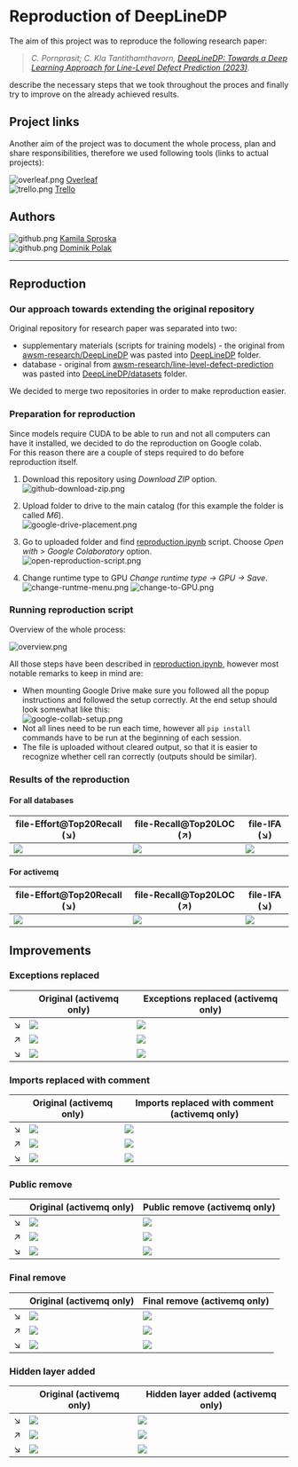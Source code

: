 # Reproduction of DeepLineDP
The aim of this project was to reproduce the following research paper:
> _C. Pornprasit; C. Kla Tantithamthavorn, [DeepLineDP: Towards a Deep Learning Approach for Line-Level Defect Prediction (2023)](https://ieeexplore.ieee.org/document/9689967)_.

describe the necessary steps that we took throughout the proces and finally try to improve on the already achieved results.

## Project links
Another aim of the project was to document the whole process, plan and share responsibilities, 
therefore we used following tools (links to actual projects):

![overleaf.png](readme-images/overleaf.png) [Overleaf](https://www.overleaf.com/project/6401cb6ce8e0e36a2d64e237) \
![trello.png](readme-images/trello.png) [Trello](https://trello.com/b/rlZQmIfa/pbr-zadania)

## Authors
![github.png](readme-images/github.png) [Kamila Sproska](https://github.com/ksproska)
<br>
![github.png](readme-images/github.png) [Dominik Polak](https://github.com/domppolak)

-------
## Reproduction
### Our approach towards extending the original repository
Original repository for research paper was separated into two:
- supplementary materials (scripts for training models) - 
the original from [awsm-research/DeepLineDP](https://github.com/awsm-research/DeepLineDP) 
was pasted into [DeepLineDP](/DeepLineDP) folder.
- database - original from [awsm-research/line-level-defect-prediction](https://github.com/awsm-research/line-level-defect-prediction)
was pasted into [DeepLineDP/datasets](/DeepLineDP/datasets) folder.

We decided to merge two repositories in order to make reproduction easier.

### Preparation for reproduction
Since models require CUDA to be able to run and not all computers can have it installed, we decided to do the reproduction on Google colab. \
For this reason there are a couple of steps required to do before reproduction itself.

1. Download this repository using _Download ZIP_ option. \
![github-download-zip.png](readme-images/github-download-zip.png)

2. Upload folder to drive to the main catalog (for this example the folder is called _M6_). \
![google-drive-placement.png](readme-images/google-drive-placement.png)

3. Go to uploaded folder and find [reproduction.ipynb](/reproduction.ipynb) script. 
Choose _Open with > Google Colaboratory_ option. \
![open-reproduction-script.png](readme-images/open-reproduction-script.png)

4. Change runtime type to GPU _Change runtime type -> GPU -> Save_. \
![change-runtme-menu.png](readme-images/change-runtme-menu.png)
![change-to-GPU.png](readme-images/change-to-GPU.png)

### Running reproduction script
Overview of the whole process: 

![overview.png](readme-images/overview.png)

All those steps have been described in [reproduction.ipynb](/reproduction.ipynb), however most notable remarks to keep in mind are:
- When mounting Google Drive make sure you followed all the popup instructions and followed the setup correctly. 
At the end setup should look somewhat like this: \
![google-collab-setup.png](readme-images/google-collab-setup.png)
- Not all lines need to be run each time, however all `pip install` commands have to be run at the beginning of each session.
- The file is uploaded without cleared output, so that it is easier to recognize whether cell ran correctly (outputs should be similar).

### Results of the reproduction
#### For all databases
| file-Effort@Top20Recall (↘)                                           | file-Recall@Top20LOC (↗)                                           | file-IFA (↘)                                           |
|-----------------------------------------------------------------------|--------------------------------------------------------------------|--------------------------------------------------------|
| ![](readme-images/original-all-databases/file-Effort@Top20Recall.png) | ![](readme-images/original-all-databases/file-Recall@Top20LOC.png) | ![](readme-images/original-all-databases/file-IFA.png) |

#### For activemq
| file-Effort@Top20Recall (↘)                                      | file-Recall@Top20LOC (↗)                                      | file-IFA (↘)                                      |
|------------------------------------------------------------------|---------------------------------------------------------------|---------------------------------------------------|
| ![](readme-images/original-activemq/file-Effort@Top20Recall.png) | ![](readme-images/original-activemq/file-Recall@Top20LOC.png) | ![](readme-images/original-activemq/file-IFA.png) |

## Improvements
### Exceptions replaced

|     | Original (activemq only)                                         | Exceptions replaced (activemq only)                                         |
|-----|------------------------------------------------------------------|-----------------------------------------------------------------------------|
| ↘   | ![](readme-images/original-activemq/file-Effort@Top20Recall.png) | ![](readme-images/exceptions-replaced-activemq/file-Effort@Top20Recall.png) |
| ↗   | ![](readme-images/original-activemq/file-Recall@Top20LOC.png)    | ![](readme-images/exceptions-replaced-activemq/file-Recall@Top20LOC.png)    |
| ↘   | ![](readme-images/original-activemq/file-IFA.png)                | ![](readme-images/exceptions-replaced-activemq/file-IFA.png)                |

### Imports replaced with comment

|     | Original (activemq only)                                         | Imports replaced with comment (activemq only)                               |
|-----|------------------------------------------------------------------|-----------------------------------------------------------------------------|
| ↘   | ![](readme-images/original-activemq/file-Effort@Top20Recall.png) | ![](readme-images/import-replaced_activemq/file-Effort@Top20Recall.png) |
| ↗   | ![](readme-images/original-activemq/file-Recall@Top20LOC.png)    | ![](readme-images/import-replaced_activemq/file-Recall@Top20LOC.png)    |
| ↘   | ![](readme-images/original-activemq/file-IFA.png)                | ![](readme-images/import-replaced_activemq/file-IFA.png)                |

### Public remove

|     | Original (activemq only)                                         | Public remove (activemq only)                                               |
|-----|------------------------------------------------------------------|-----------------------------------------------------------------------------|
| ↘   | ![](readme-images/original-activemq/file-Effort@Top20Recall.png) | ![](readme-images/public-replaced-activemq/file-Effort@Top20Recall.png) |
| ↗   | ![](readme-images/original-activemq/file-Recall@Top20LOC.png)    | ![](readme-images/public-replaced-activemq/file-Recall@Top20LOC.png)    |
| ↘   | ![](readme-images/original-activemq/file-IFA.png)                | ![](readme-images/public-replaced-activemq/file-IFA.png)                |

### Final remove

|   | Original (activemq only)                                         | Final remove (activemq only)                                          |
|---|------------------------------------------------------------------|-----------------------------------------------------------------------|
| ↘ | ![](readme-images/original-activemq/file-Effort@Top20Recall.png) | ![](readme-images/final-replace-qctivemq/file-Effort@Top20Recall.png) |
| ↗ | ![](readme-images/original-activemq/file-Recall@Top20LOC.png)    | ![](readme-images/final-replace-qctivemq/file-Recall@Top20LOC.png)    |
| ↘ | ![](readme-images/original-activemq/file-IFA.png)                | ![](readme-images/final-replace-qctivemq/file-IFA.png)                |

### Hidden layer added

|   | Original (activemq only)                                         | Hidden layer added (activemq only)                                   |
|---|------------------------------------------------------------------|----------------------------------------------------------------------|
| ↘ | ![](readme-images/original-activemq/file-Effort@Top20Recall.png) | ![](readme-images/hidden-layer-activemq/file-Effort@Top20Recall.png) |
| ↗ | ![](readme-images/original-activemq/file-Recall@Top20LOC.png)    | ![](readme-images/hidden-layer-activemq/file-Recall@Top20LOC.png)    |
| ↘ | ![](readme-images/original-activemq/file-IFA.png)                | ![](readme-images/hidden-layer-activemq/file-IFA.png)                |
